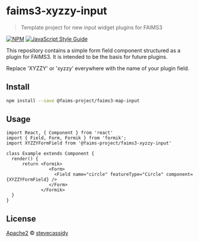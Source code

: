# faims3-xyzzy-input

> Template project for new input widget plugins for FAIMS3

[![NPM](https://img.shields.io/npm/v/@faims-project/faims3-xyzzy-input.svg)](https://www.npmjs.com/package/@faims-project/faims3-xyzzy-input) [![JavaScript Style Guide](https://img.shields.io/badge/code_style-standard-brightgreen.svg)](https://standardjs.com)

This repository contains a simple form field component structured as a plugin
for FAIMS3. It is intended to be the basis for future plugins. 

Replace 'XYZZY' or 'xyzzy' everywhere with the name of your plugin field. 


## Install

```bash
npm install --save @faims-project/faims3-map-input
```

## Usage

```tsx
import React, { Component } from 'react'
import { Field, Form, Formik } from 'formik';
import XYZZYFormField from '@faims-project/faims3-xyzzy-input'

class Example extends Component {
  render() {
      return <Formik>
                <Form>
                  <Field name="circle" featureType="Circle" component={XYZZYFormField} />
                </Form>
             </Formik>
  }
}
```

## License

[Apache2](http://www.apache.org/licenses/LICENSE-2.0) © [stevecassidy](https://github.com/stevecassidy)

